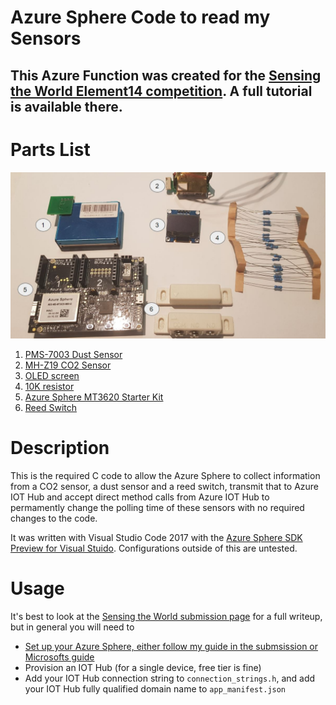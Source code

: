 # Azure Sphere Code to read my Sensors
## This Azure Function was created for the [Sensing the World Element14 competition](https://www.element14.com/community/groups/azuresphere/blog/2019/11/29/sensing-my-rooms-air-quality-co2-dust). A full tutorial is available there.

# Parts List
![Parts](docs/pics/parts.jpg)
1. [PMS-7003 Dust Sensor](https://www.aliexpress.com/item/32623909733.html)
2. [MH-Z19 CO2 Sensor](https://www.aliexpress.com/item/32946106807.html)
3. [OLED screen](https://www.aliexpress.com/item/32844104782.html)
4. [10K resistor](https://au.element14.com/multicomp/mcmf006ff1002a50/res-10k-1-600mw-axial-metal-film/dp/2401780)
5. [Azure Sphere MT3620 Starter Kit](https://www.newark.com/avnet/aes-ms-mt3620-sk-g/starter-kit-arm-cortex-a7-cortex/dp/02AH9206)
6. [Reed Switch](https://www.altronics.com.au/p/s5153-spdt-surface-mount-security-reed-switch/)

# Description
This is the required C code to allow the Azure Sphere to collect information from a CO2 sensor, a dust sensor and a reed switch, transmit that to Azure IOT Hub and accept direct method calls from Azure IOT Hub to permamently change the polling time of these sensors with no required changes to the code.

It was written with Visual Studio Code 2017 with the [Azure Sphere SDK Preview for Visual Stuido](https://marketplace.visualstudio.com/items?itemName=AzureSphereTeam.AzureSphereSDKforVisualStudio). Configurations outside of this are untested.

# Usage
It's best to look at the [Sensing the World submission page]((https://www.element14.com/community/groups/azuresphere/blog/2019/11/29/sensing-my-rooms-air-quality-co2-dust)) for a full writeup, but in general you will need to
* [Set up your Azure Sphere, either follow my guide in the submsission or Microsofts guide](https://docs.microsoft.com/en-us/azure-sphere/install/overview)
* Provision an IOT Hub (for a single device, free tier is fine)
* Add your IOT Hub connection string to ```connection_strings.h```, and add your IOT Hub fully qualified domain name to ```app_manifest.json```